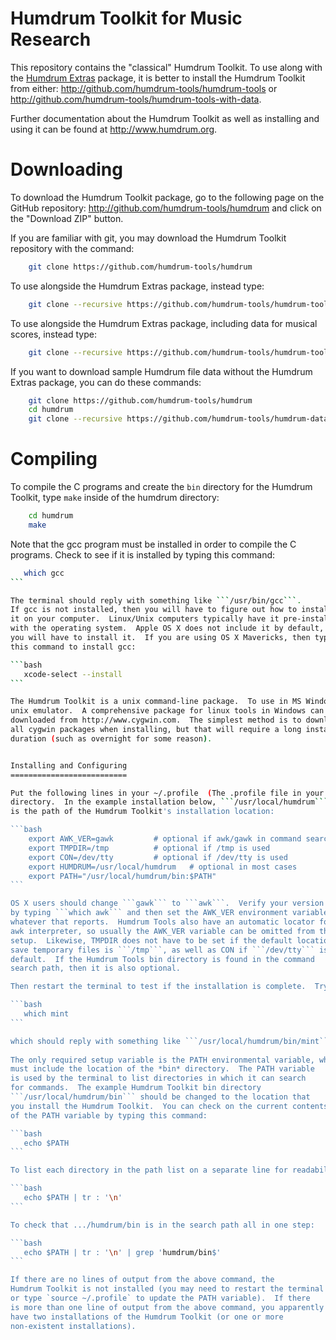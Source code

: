 Humdrum Toolkit for Music Research
==================================

This repository contains the "classical" Humdrum Toolkit.
To use along with the [Humdrum Extras](https://github.com/craigsapp/humextra) 
package, it is better to install the Humdrum Toolkit from either:
http://github.com/humdrum-tools/humdrum-tools
or
http://github.com/humdrum-tools/humdrum-tools-with-data.

Further documentation about the Humdrum Toolkit as well 
as installing and using it can be found at http://www.humdrum.org.

Downloading
===============================

To download the Humdrum Toolkit package, go to the 
following page on the GitHub repository:
  http://github.com/humdrum-tools/humdrum
and click on the "Download ZIP" button.

If you are familiar with git, you may download the Humdrum Toolkit 
repository with the command:

```bash
    git clone https://github.com/humdrum-tools/humdrum
```

To use alongside the Humdrum Extras package, instead type:

```bash
    git clone --recursive https://github.com/humdrum-tools/humdrum-tools
```

To use alongside the Humdrum Extras package, including data for 
musical scores, instead type:

```bash
    git clone --recursive https://github.com/humdrum-tools/humdrum-tools-with-data humdrum-tools
```

If you want to download sample Humdrum file data without the Humdrum Extras package, you can
do these commands:

```bash
    git clone https://github.com/humdrum-tools/humdrum
    cd humdrum
    git clone --recursive https://github.com/humdrum-tools/humdrum-data data
```


Compiling 
=========

To compile the C programs and create the ```bin``` directory for the
Humdrum Toolkit, type ```make``` inside of the humdrum directory:

```bash
    cd humdrum
    make
```

Note that the gcc program must be installed in order to compile the C programs.
Check to see if it is installed by typing this command:

````bash
   which gcc
```

The terminal should reply with something like ```/usr/bin/gcc```.
If gcc is not installed, then you will have to figure out how to install
it on your computer.  Linux/Unix computers typically have it pre-installed
with the operating system.  Apple OS X does not include it by default, and
you will have to install it.  If you are using OS X Mavericks, then type
this command to install gcc:

```bash
   xcode-select --install
```

The Humdrum Toolkit is a unix command-line package.  To use in MS Windows, install a
unix emulator.  A comprehensive package for linux tools in Windows can be
downloaded from http://www.cygwin.com.  The simplest method is to download
all cygwin packages when installing, but that will require a long installation
duration (such as overnight for some reason).


Installing and Configuring
==========================

Put the following lines in your ~/.profile  (The .profile file in your home
directory.  In the example installation below, ```/usr/local/humdrum```
is the path of the Humdrum Toolkit's installation location:

```bash
    export AWK_VER=gawk			# optional if awk/gawk in command search path
    export TMPDIR=/tmp			# optional if /tmp is used
    export CON=/dev/tty			# optional if /dev/tty is used
    export HUMDRUM=/usr/local/humdrum 	# optional in most cases
    export PATH="/usr/local/humdrum/bin:$PATH"
```

OS X users should change ```gawk``` to ```awk```.  Verify your version of awk
by typing ```which awk``` and then set the AWK_VER environment variable to
whatever that reports.  Humdrum Tools also have an automatic locator for the
awk interpreter, so usually the AWK_VER variable can be omitted from the
setup.  Likewise, TMPDIR does not have to be set if the default location to
save temporary files is ```/tmp```, as well as CON if ```/dev/tty``` is the
default.  If the Humdrum Tools bin directory is found in the command
search path, then it is also optional.

Then restart the terminal to test if the installation is complete.  Try the command:

```bash
   which mint
```

which should reply with something like ```/usr/local/humdrum/bin/mint```.
  
The only required setup variable is the PATH environmental variable, which
must include the location of the *bin* directory.  The PATH variable
is used by the terminal to list directories in which it can search
for commands.  The example Humdrum Toolkit bin directory
```/usr/local/humdrum/bin``` should be changed to the location that
you install the Humdrum Toolkit.  You can check on the current contents
of the PATH variable by typing this command:

```bash
   echo $PATH
```

To list each directory in the path list on a separate line for readability, try:

```bash
   echo $PATH | tr : '\n'
```

To check that .../humdrum/bin is in the search path all in one step:

```bash
   echo $PATH | tr : '\n' | grep 'humdrum/bin$'
```

If there are no lines of output from the above command, the
Humdrum Toolkit is not installed (you may need to restart the terminal
or type `source ~/.profile` to update the PATH variable).  If there
is more than one line of output from the above command, you apparently
have two installations of the Humdrum Toolkit (or one or more
non-existent installations).


